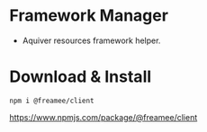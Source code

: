 # Framework Manager

- Aquiver resources framework helper.

# Download & Install
```
npm i @freamee/client
```
https://www.npmjs.com/package/@freamee/client